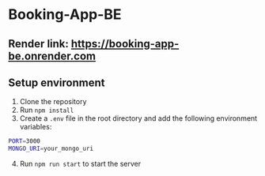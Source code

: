 # Booking-App-BE

## Render link: https://booking-app-be.onrender.com

## Setup environment
1. Clone the repository
2. Run `npm install`
3. Create a `.env` file in the root directory and add the following environment variables:
```bash
PORT=3000
MONGO_URI=your_mongo_uri
```
4. Run `npm run start` to start the server
